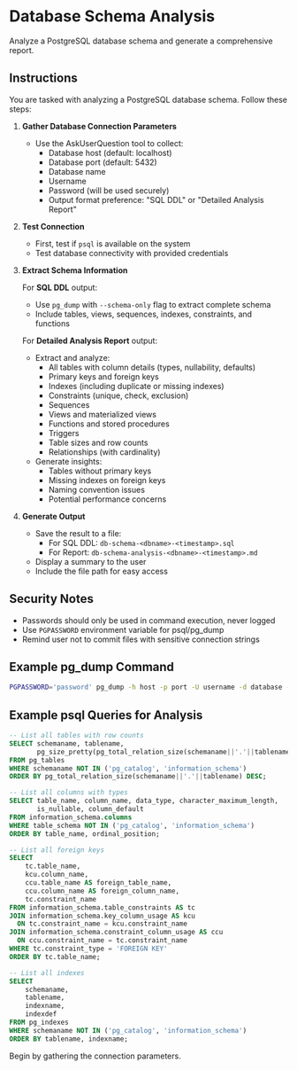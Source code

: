 # Database Schema Analysis

Analyze a PostgreSQL database schema and generate a comprehensive report.

## Instructions

You are tasked with analyzing a PostgreSQL database schema. Follow these steps:

1. **Gather Database Connection Parameters**
   - Use the AskUserQuestion tool to collect:
     - Database host (default: localhost)
     - Database port (default: 5432)
     - Database name
     - Username
     - Password (will be used securely)
     - Output format preference: "SQL DDL" or "Detailed Analysis Report"

2. **Test Connection**
   - First, test if `psql` is available on the system
   - Test database connectivity with provided credentials

3. **Extract Schema Information**

   For **SQL DDL** output:
   - Use `pg_dump` with `--schema-only` flag to extract complete schema
   - Include tables, views, sequences, indexes, constraints, and functions

   For **Detailed Analysis Report** output:
   - Extract and analyze:
     - All tables with column details (types, nullability, defaults)
     - Primary keys and foreign keys
     - Indexes (including duplicate or missing indexes)
     - Constraints (unique, check, exclusion)
     - Sequences
     - Views and materialized views
     - Functions and stored procedures
     - Triggers
     - Table sizes and row counts
     - Relationships (with cardinality)
   - Generate insights:
     - Tables without primary keys
     - Missing indexes on foreign keys
     - Naming convention issues
     - Potential performance concerns

4. **Generate Output**
   - Save the result to a file:
     - For SQL DDL: `db-schema-<dbname>-<timestamp>.sql`
     - For Report: `db-schema-analysis-<dbname>-<timestamp>.md`
   - Display a summary to the user
   - Include the file path for easy access

## Security Notes

- Passwords should only be used in command execution, never logged
- Use `PGPASSWORD` environment variable for psql/pg_dump
- Remind user not to commit files with sensitive connection strings

## Example pg_dump Command

```bash
PGPASSWORD='password' pg_dump -h host -p port -U username -d database --schema-only --no-owner --no-privileges
```

## Example psql Queries for Analysis

```sql
-- List all tables with row counts
SELECT schemaname, tablename,
       pg_size_pretty(pg_total_relation_size(schemaname||'.'||tablename)) AS size
FROM pg_tables
WHERE schemaname NOT IN ('pg_catalog', 'information_schema')
ORDER BY pg_total_relation_size(schemaname||'.'||tablename) DESC;

-- List all columns with types
SELECT table_name, column_name, data_type, character_maximum_length,
       is_nullable, column_default
FROM information_schema.columns
WHERE table_schema NOT IN ('pg_catalog', 'information_schema')
ORDER BY table_name, ordinal_position;

-- List all foreign keys
SELECT
    tc.table_name,
    kcu.column_name,
    ccu.table_name AS foreign_table_name,
    ccu.column_name AS foreign_column_name,
    tc.constraint_name
FROM information_schema.table_constraints AS tc
JOIN information_schema.key_column_usage AS kcu
  ON tc.constraint_name = kcu.constraint_name
JOIN information_schema.constraint_column_usage AS ccu
  ON ccu.constraint_name = tc.constraint_name
WHERE tc.constraint_type = 'FOREIGN KEY'
ORDER BY tc.table_name;

-- List all indexes
SELECT
    schemaname,
    tablename,
    indexname,
    indexdef
FROM pg_indexes
WHERE schemaname NOT IN ('pg_catalog', 'information_schema')
ORDER BY tablename, indexname;
```

Begin by gathering the connection parameters.